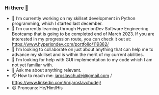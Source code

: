 ### Hi there 👋

- 🔭 I’m currently working on my skillset development in Python programming, which I started last december.
- 🌱 I’m currently learning through HyperionDev Software Engineering Bootcamp that is going to be completed end of March 2023. 
  If you are interested in my progression route, you can check it out at: https://www.hyperiondev.com/portfolio/119882/
- 👯 I’m looking to collaborate on just about anything that can help me to advance my skillset and is within the merit of my current abilities.
- 🤔 I’m looking for help with GUI implementation to my code which I am not yet familiar with.
- 💬 Ask me about anything relevant.
- 📫 How to reach me: jaroslavchudej@gmail.com / https://www.linkedin.com/in/jaroslavchudej/
- 😄 Pronouns: He/Him/His
